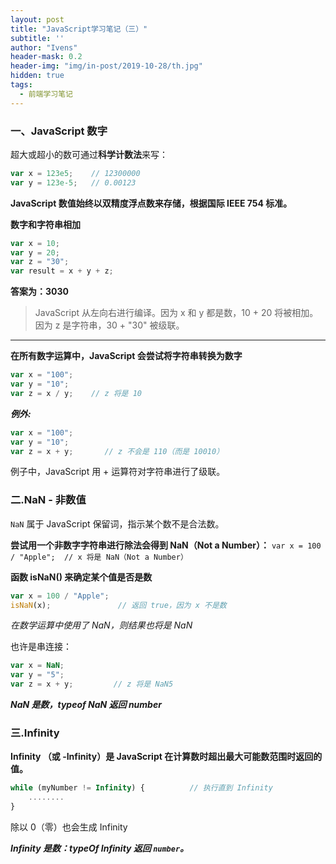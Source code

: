 ```yaml
---
layout: post
title: "JavaScript学习笔记（三）"
subtitle: ''
author: "Ivens"
header-mask: 0.2
header-img: "img/in-post/2019-10-28/th.jpg"
hidden: true
tags:
  - 前端学习笔记
---
```


### 一、JavaScript 数字

超大或超小的数可通过**科学计数法**来写：

```js
var x = 123e5;    // 12300000
var y = 123e-5;   // 0.00123
```

**JavaScript 数值始终以双精度浮点数来存储，根据国际 IEEE 754 标准。**

**数字和字符串相加**

```js
var x = 10;
var y = 20;
var z = "30";
var result = x + y + z;
```

**答案为：3030**

> JavaScript 从左向右进行编译。因为 x 和 y 都是数，10 + 20 将被相加。因为 z 是字符串，30 + "30" 被级联。
<hr>

**在所有数字运算中，JavaScript 会尝试将字符串转换为数字**
```js
var x = "100";
var y = "10";
var z = x / y;    // z 将是 10
```
***例外:***
```js
var x = "100";
var y = "10";
var z = x + y;       // z 不会是 110（而是 10010）
```
例子中，JavaScript 用 + 运算符对字符串进行了级联。

### 二.NaN - 非数值

`NaN` 属于 JavaScript 保留词，指示某个数不是合法数。

**尝试用一个非数字字符串进行除法会得到 NaN（Not a Number）：**
`var x = 100 / "Apple";  // x 将是 NaN（Not a Number）`

**函数 isNaN() 来确定某个值是否是数**
```js
var x = 100 / "Apple";
isNaN(x);               // 返回 true，因为 x 不是数
```

*在数学运算中使用了 NaN，则结果也将是 NaN*

也许是串连接：
```js
var x = NaN;
var y = "5";
var z = x + y;         // z 将是 NaN5
```

***NaN 是数，typeof NaN 返回 number***

### 三.Infinity

**Infinity （或 -Infinity）是 JavaScript 在计算数时超出最大可能数范围时返回的值。**

```js
while (myNumber != Infinity) {          // 执行直到 Infinity
    ........
}
```

除以 0（零）也会生成 Infinity

***Infinity 是数：typeOf Infinity 返回 `number`。***


